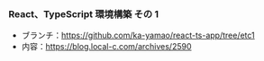 ### React、TypeScript 環境構築 その 1

- ブランチ：https://github.com/ka-yamao/react-ts-app/tree/etc1
- 内容：https://blog.local-c.com/archives/2590

